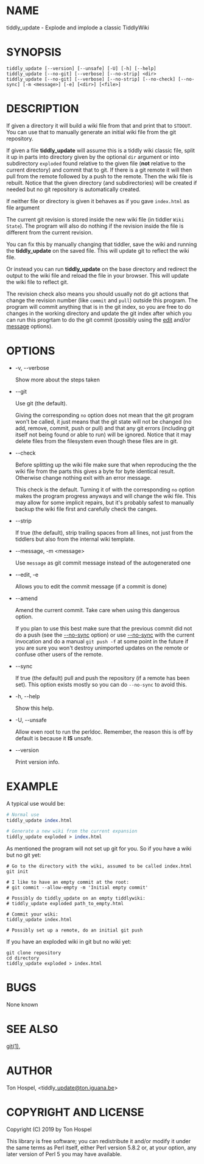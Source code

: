 # NAME

tiddly\_update - Explode and implode a classic TiddlyWiki

# SYNOPSIS

```
tiddly_update [--version] [--unsafe] [-U] [-h] [--help]
tiddly_update [--no-git] [--verbose] [--no-strip] <dir>
tiddly_update [--no-git] [--verbose] [--no-strip] [--no-check] [--no-sync] [-m <message>] [-e] [<dir>] [<file>]
```

# DESCRIPTION

If given a directory it will build a wiki file from that and print that to
`STDOUT`. You can use that to manually generate an initial wiki file from the
git repository.

If given a file **tiddly\_update** will assume this is a tiddly wiki classic file,
split it up in parts into directory given by the optional `dir` argument or into subdirectory `exploded` found relative to the given file (**not** relative to
the current directory) and commit that to git. If there is a git remote it will
then pull from the remote followed by a push to the remote.
Then the wiki file is rebuilt.
Notice that the given directory (and subdirectories) will be created if needed
but no git repository is automatically created.

If neither file or directory is given it behaves as if you gave `index.html`
as file argument

The current git revision is stored inside the new wiki file
(in tiddler `Wiki State`). The program will also do nothing if the revision
inside the file is different from the current revision.

You can fix this by manually changing that tiddler, save the wiki and running the **tiddly\_update** on the saved file. This will update git to reflect the wiki file.

Or instead you can run **tiddly\_update** on the base directory and redirect the
output to the wiki file and reload the file in your browser. This will update
the wiki file to reflect git.

The revision check also means you should usually not do git actions that change
the revision number (like `commit` and `pull`) outside this program. The
program will commit anything that is in the git index, so you are free to do
changes in the working directory and update the git index after which you can
run this progrtam to do the git commit (possibly using the [edit](#edit) and/or
[message](#message) options).

# OPTIONS

- -v, --verbose

    Show more about the steps taken

- --git

    Use git (the default).

    Giving the corresponding `no` option does not mean that
    the git program won't be called, it just means that the git state will not be
    changed (no add, remove, commit, push or pull) and that any git errors
    (including git itself not being found or able to run) will be ignored. Notice
    that it may delete files from the filesystem even though these files are in git.

- --check

    Before splitting up the wiki file make sure that when reproducing the the wiki
    file from the parts this gives a byte for byte identical result. Otherwise
    change nothing exit with an error message.

    This check is the default. Turning it of with the corresponding `no` option
    makes the program progress anyways and will change the wiki file. This may allow
    for some implicit repairs, but it's probably safest to manually backup the wiki
    file first and carefully check the canges.

- --strip

    If true (the default), strip trailing spaces from all lines, not just from the
    tiddlers but also from the internal wiki template.

- --message, -m &lt;message>

    Use `message` as git commit message instead of the autogenerated one

- --edit, -e

    Allows you to edit the commit message (if a commit is done)

- --amend

    Amend the current commit. Take care when using this dangerous option.

    If you plan to use this best make sure that the previous commit did not do a
    push (see the [--no-sync](#sync) option) or use [--no-sync](#sync) with the
    current invocation and do a manual `git push -f` at some point in the future
    if you are sure you won't destroy unimported updates on the remote or confuse
    other users of the remote.

- --sync

    If true (the default) pull and push the repository (if a remote has been set).
    This option exists mostly so you can do `--no-sync` to avoid this.

- -h, --help

    Show this help.

- -U, --unsafe

    Allow even root to run the perldoc.
    Remember, the reason this is off by default is because it **IS** unsafe.

- --version

    Print version info.

# EXAMPLE

A typical use would be:

```perl
# Normal use
tiddly_update index.html

# Generate a new wiki from the current expansion
tiddly_update exploded > index.html
```

As mentioned the program will not set up git for you. So if you have a wiki but
no git yet:

```
# Go to the directory with the wiki, assumed to be called index.html
git init

# I like to have an empty commit at the root:
# git commit --allow-empty -m 'Initial empty commit'

# Possibly do tiddly_update on an empty tiddlywiki:
# tiddly_update exploded path_to_empty.html

# Commit your wiki:
tiddly_update index.html

# Possibly set up a remote, do an initial git push
```

If you have an exploded wiki in git but no wiki yet:

```
git clone repository
cd directory
tiddly_update exploded > index.html
```

# BUGS

None known

# SEE ALSO

[git(1)](http://man.he.net/man1/git),

# AUTHOR

Ton Hospel, &lt;tiddly\_update@ton.iguana.be>

# COPYRIGHT AND LICENSE

Copyright (C) 2019 by Ton Hospel

This library is free software; you can redistribute it and/or modify
it under the same terms as Perl itself, either Perl version 5.8.2 or,
at your option, any later version of Perl 5 you may have available.
